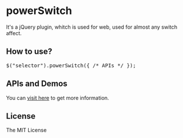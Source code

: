 
powerSwitch
================
It's a jQuery plugin, whitch is used for web, used for almost any switch affect. 

How to use?
----------------
<pre>$("selector").powerSwitch({ /* APIs */ });</pre>

APIs and Demos
------------------
You can [visit here](http://www.zhangxinxu.com/wordpress/?p=3758) to get more information.


License
-------------------
The MIT License




